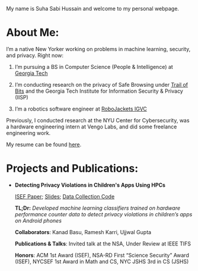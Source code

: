 My name is Suha Sabi Hussain and welcome to my personal webpage. 

# About Me:

I’m a native New Yorker working on problems in machine learning, security, and privacy. Right now: 

1. I’m pursuing a BS in Computer Science (People & Intelligence) at [Georgia Tech](https://cc.gatech.edu/)

2. I’m conducting research on the privacy of Safe Browsing under [Trail of Bits](https://www.trailofbits.com/) and the Georgia Tech Institute for Information Security & Privacy (IISP)

3. I’m a robotics software engineer at [RoboJackets IGVC](https://robojackets.org/teams/intelligent-ground-vehicle-competition/)

Previously, I conducted research at the NYU Center for Cybersecurity, was a hardware engineering intern at Vengo Labs, and did some freelance engineering work. 

My resume can be found [here](https://sshussain.me/SH_R.pdf). 

# Projects and Publications:
+ **Detecting Privacy Violations in Children's Apps Using HPCs** 

   [ISEF Paper](https://drive.google.com/file/d/1IKWQ72VcVUSOioZ19B6X3CemOhZKAsFo/view); [Slides](https://docs.google.com/presentation/d/1XsHg5j47Ob5W22Fz3rVa4eiA4QDxG_LS0D_g0-SD2hw/edit?usp=sharing); [Data Collection Code](https://github.com/suhacker1/hpc-a)
   
   **TL;Dr:** *Developed machine learning classifiers trained on hardware performance counter data to detect privacy violations in children’s apps on Android phones*
   
   **Collaborators**: Kanad Basu, Ramesh Karri, Ujjwal Gupta
   
   **Publications & Talks**: Invited talk at the NSA, Under Review at IEEE TIFS 
   
   **Honors**: ACM 1st Award (ISEF), NSA-RD First “Science Security” Award (ISEF), NYCSEF 1st Award in Math and CS, NYC JSHS 3rd in CS (JSHS)
   
   
